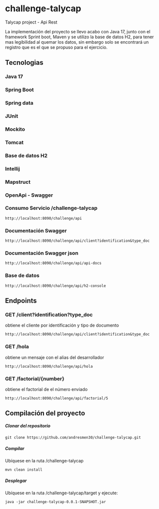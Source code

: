 # challenge-talycap

Talycap project - Api Rest

La implementación del proyecto se llevo acabo con Java 17, junto con el framework Sprint boot, Maven y se utilizo la base de datos H2, para tener mas
legibilidad
al quemar los datos, sin embargo solo se encontrará un registro que es el que se propuso para el ejercicio.

## Tecnologias

### Java 17

### Spring Boot

### Spring data

### JUnit

### Mockito

### Tomcat

### Base de datos H2

### Intellij

### Mapstruct

### OpenApi - Swagger

### Consumo Servicio /challenge-talycap

```
http://localhost:8090/challenge/api
```

### Documentación Swagger

```
http://localhost:8090/challenge/api/client?identification&type_doc
```

### Documentación Swagger json

```
http://localhost:8090/challenge/api/api-docs
```

### Base de datos

```
http://localhost:8090/challenge/api/h2-console
```

## Endpoints

### GET /client?identification?type_doc

obtiene el cliente por identificación y tipo de documento

```
http://localhost:8090/challenge/api/client?identification&type_doc
```

### GET /hola

obtiene un mensaje con el alias del desarrollador

```
http://localhost:8090/challenge/api/hola
```

### GET /factorial/{number}

obtiene el factorial de el número enviado

```
http://localhost:8090/challenge/api/factorial/5
```

## Compilación del proyecto

##### Clonar del repositorio

```
git clone https://github.com/andresmen30/challenge-talycap.git
```

##### Compilar

Ubíquese en la ruta /challenge-talycap

```
mvn clean install
```

##### Desplegar

Ubíquese en la ruta /challenge-talycap/target y ejecute:

```
java -jar challenge-talycap-0.0.1-SNAPSHOT.jar
```













